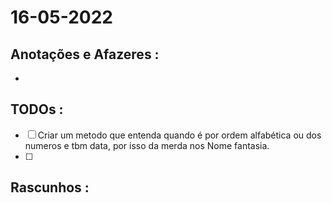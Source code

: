 # 16-05-2022



## Anotações e Afazeres :
- 


## TODOs :
- [ ] Criar um metodo que entenda quando é por ordem alfabética ou dos numeros e tbm data, por isso da merda nos Nome fantasia.
- [ ] 



## Rascunhos :